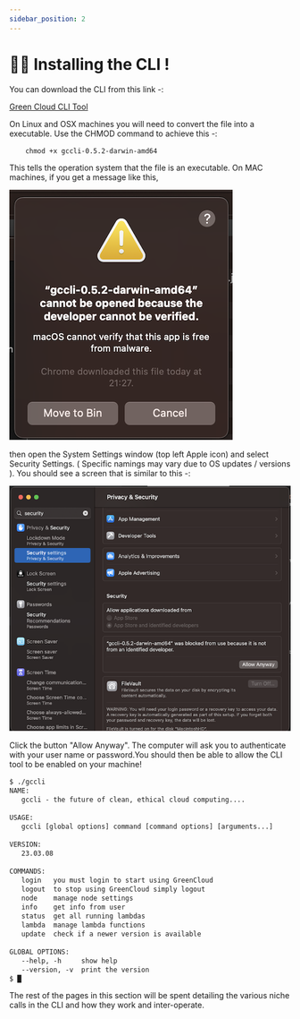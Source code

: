 ```yaml
---
sidebar_position: 2
---
```


# 🧑‍💻 Installing the CLI !

You can download the CLI from this link -:

[Green Cloud CLI Tool](https://dl.greencloudcomputing.io/gccli)

On Linux and OSX machines you will need to convert the file into a executable. Use the CHMOD command to achieve this -:

```console
    chmod +x gccli-0.5.2-darwin-amd64
```

This tells the operation system that the file is an executable. On MAC machines, if you get a message like this,

![Unknown Developer](../../img/dev-verified.png)

then open the System Settings window (top left Apple icon) and select Security Settings. ( Specific namings may vary due to OS updates / versions ). You should see a screen that is similar to this -:

![Unknown Developer](../../img/allowapp.png)

Click the button "Allow Anyway". The computer will ask you to authenticate with your user name or password.You should then be able to allow the CLI tool to be enabled on your machine!

<cliWindow>

```text {1}
$ ./gccli
NAME:
   gccli - the future of clean, ethical cloud computing....

USAGE:
   gccli [global options] command [command options] [arguments...]

VERSION:
   23.03.08

COMMANDS:
   login   you must login to start using GreenCloud
   logout  to stop using GreenCloud simply logout
   node    manage node settings
   info    get info from user
   status  get all running lambdas
   lambda  manage lambda functions
   update  check if a newer version is available

GLOBAL OPTIONS:
   --help, -h     show help
   --version, -v  print the version
$ █
```

</cliWindow>

The rest of the pages in this section will be spent detailing the various niche calls in the CLI and how they work and inter-operate.
